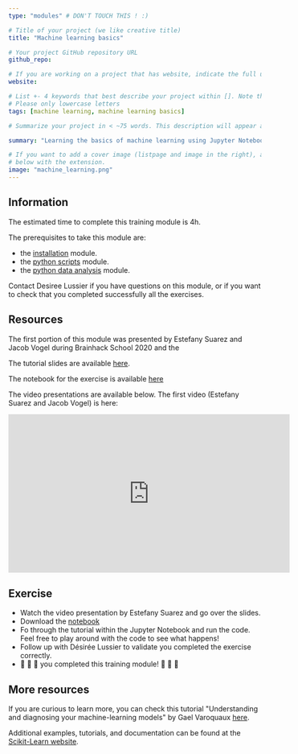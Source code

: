 ```yaml
---
type: "modules" # DON'T TOUCH THIS ! :)

# Title of your project (we like creative title)
title: "Machine learning basics"

# Your project GitHub repository URL
github_repo:

# If you are working on a project that has website, indicate the full url including "https://" below or leave it empty.
website:

# List +- 4 keywords that best describe your project within []. Note that the project summary also involves a number of key words. Those are listed on top of the [github repository](https://github.com/PSY6983-2021/project_template), click `manage topics`.
# Please only lowercase letters
tags: [machine learning, machine learning basics]

# Summarize your project in < ~75 words. This description will appear at the top of your page and on the list page with other projects..

summary: "Learning the basics of machine learning using Jupyter Notebook."

# If you want to add a cover image (listpage and image in the right), add it to your directory and indicate the name
# below with the extension.
image: "machine_learning.png"
---
```

<!-- This is an html comment and this won't appear in the rendered page. You are now editing the "content" area, the core of your description. Everything that you can do in markdown is allowed below. We added a couple of comments to guide your through documenting your progress. -->

## Information

The estimated time to complete this training module is 4h.

The prerequisites to take this module are:
 * the [installation](/modules/installation) module.
 * the [python scripts](/modules/python_scripts) module.
 * the [python data analysis](/modules/python_data_analysis) module.

Contact Desiree Lussier if you have questions on this module, or if you want to check that you completed successfully all the exercises.

## Resources
The first portion of this module was presented by Estefany Suarez and Jacob Vogel during Brainhack School 2020 and the 

The tutorial slides are available [here](https://github.com/neurodatascience/course-materials-2020/tree/master/lectures/14-may/03-intro-to-machine-learning).

The notebook for the exercise is available [here](https://github.com/main-training/main-training-nilearn-ml/blob/master/01_intro_ml.ipynb)

The video presentations are available below. The first video (Estefany Suarez and Jacob Vogel) is here:
<iframe width="560" height="315" src="https://www.youtube.com/embed/thLHAg8oOLw" title="YouTube video player" frameborder="0" allow="accelerometer; autoplay; clipboard-write; encrypted-media; gyroscope; picture-in-picture" allowfullscreen></iframe>

## Exercise

 * Watch the video presentation by Estefany Suarez and go over the slides.
 * Download the [notebook](https://github.com/main-training/main-training-nilearn-ml/blob/master/01_intro_ml.ipynb) 
 * Fo through the tutorial within the Jupyter Notebook and run the code. Feel free to play around with the code to see what happens!
 * Follow up with Désirée Lussier to validate you completed the exercise correctly.
 * 🎉 🎉 🎉 you completed this training module! 🎉 🎉 🎉

## More resources

If you are curious to learn more, you can check this tutorial "Understanding and diagnosing your machine-learning models" by Gael Varoquaux [here](http://gael-varoquaux.info/interpreting_ml_tuto/index.html).

Additional examples, tutorials, and documentation can be found at the [Scikit-Learn website](https://scikit-learn.org/stable).
